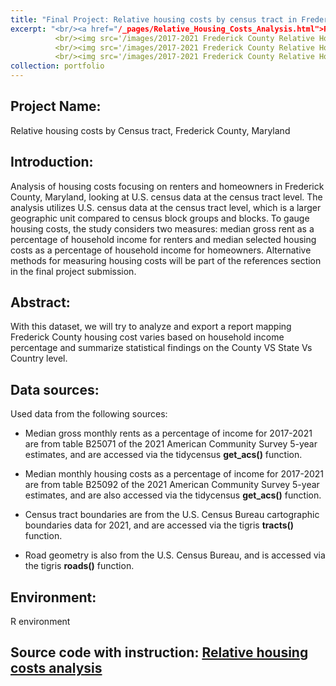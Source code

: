```yaml
---
title: "Final Project: Relative housing costs by census tract in Frederick county, MD"
excerpt: "<br/><a href="/_pages/Relative_Housing_Costs_Analysis.html">Relative housing costs analysis</a>
          <br/><img src='/images/2017-2021 Frederick County Relative Housing Costs (Renters).png'> <br/>
          <br/><img src='/images/2017-2021 Frederick County Relative Housing Costs (Owners with Mortgages).png'>  <br/>
          <br/><img src='/images/2017-2021 Frederick County Relative Housing Costs (Owners wo Mortgages).png'>"
collection: portfolio
---
```


## Project Name: 
Relative housing costs by Census tract, Frederick County, Maryland

## Introduction: 
Analysis of housing costs focusing on renters and homeowners in Frederick County, Maryland, looking at U.S. census data at the census tract level. 
The analysis utilizes U.S. census data at the census tract level, which is a larger geographic unit compared to census block groups and blocks. To gauge housing costs, the study considers two measures: median gross rent as a percentage of household income for renters and median selected housing costs as a percentage of household income for homeowners. Alternative methods for measuring housing costs will be part of the references section in the final project submission.

## Abstract: 
With this dataset, we will try to analyze and export a report mapping Frederick County housing cost varies based on household income percentage and summarize statistical findings on the County VS State Vs Country level.

## Data sources:
Used data from the following sources: 

 - Median gross monthly rents as a percentage of income for 2017-2021 are from table B25071 of the 2021 American Community Survey 5-year estimates, and are accessed via the tidycensus **get_acs()** function.

 - Median monthly housing costs as a percentage of income for 2017-2021 are from table B25092 of the 2021 American Community Survey 5-year estimates, and are also accessed via the tidycensus **get_acs()** function.

 - Census tract boundaries are from the U.S. Census Bureau cartographic boundaries data for 2021, and are accessed via the tigris **tracts()** function.

 - Road geometry is also from the U.S. Census Bureau, and is accessed via the tigris **roads()** function.

## Environment: 
R environment

## Source code with instruction: <a href="/_pages/Relative_Housing_Costs_Analysis.html">Relative housing costs analysis</a>


